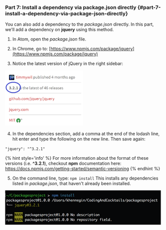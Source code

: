 ### Part 7: Install a dependency via package.json directly {#part-7-install-a-dependency-via-package-json-directly}

You can also add a dependency to the _package.json_ directly. In this part, we'll add a dependency on **jquery** using this method.

1.  In Atom, open the _package.json_ file.

2.  In Chrome, go to: [https://www.npmjs.com/package/jquery](https://www.npmjs.com/package/jquery)

3.  Notice the latest version of jQuery in the right sidebar:  
  <img src="../images/jquery-version.png" style="width: 50%" />

4.  In the dependencies section, add a comma at the end of the lodash line, hit enter and type the following on the new line. Then save again:

  `"jquery": "^3.2.1"`

  {% hint style='info' %}
  For more information about the format of these versions (i.e. **^3.2.1**), checkout **npm** documentation here:
  https://docs.npmjs.com/getting-started/semantic-versioning
  {% endhint %}

5.  On the command line, type: `npm install`
  This installs any dependencies listed in  _package.json_, that haven't already been installed.

  ![](../images/jquery-install.png)
